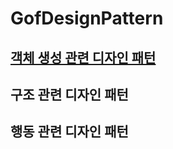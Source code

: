 # GofDesignPattern

## [객체 생성 관련 디자인 패턴](https://github.com/saechimdaeki/GofDesignPattern-With-Java/blob/main/%EA%B0%9D%EC%B2%B4%20%EC%83%9D%EC%84%B1%20%EA%B4%80%EB%A0%A8%20%EB%94%94%EC%9E%90%EC%9D%B8%20%ED%8C%A8%ED%84%B4.md)

## 구조 관련 디자인 패턴

## 행동 관련 디자인 패턴

